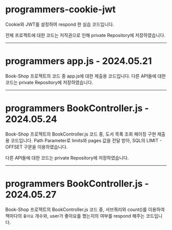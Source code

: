# programmers-cookie-jwt

Cookie와 JWT를 설정하여 respond 한 실습 코드입니다.  

전체 프로젝트에 대한 코드는 저작권으로 인해 private Repository에 저장하였습니다.


---

# programmers app.js - 2024.05.21 

Book-Shop 프로젝트의 코드 중 app.js에 대한 제출용 코드입니다.
다른 API들에 대한 코드는 private Repository에 저장하였습니다.

---
# programmers BookController.js - 2024.05.24

Book-Shop 프로젝트의 BookController.js 코드 중, 도서 목록 조회 페이징 구현 제출용 코드입니다.
Path Parameter로 limits와 pages 값을 전달 받아, SQL의 LIMIT - OFFSET 구문을 이용하였습니다.

다른 API들에 대한 코드는 private Repository에 저장하였습니다.

---
# programmers BookController.js - 2024.05.27

Book-Shop 프로젝트의 BookController.js 코드 중, 서브쿼리와 count()를 이용하여 책마다의 `좋아요` 개수와, user가 좋아요를 했는지의 여부를 respond 해주는 코드입니다.

